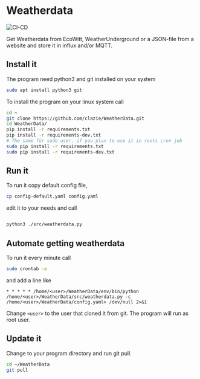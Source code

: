 
# Weatherdata

![CI-CD](https://github.com/clazie/WeatherData/actions/workflows/python-app.yml/badge.svg)

Get Weatherdata from EcoWitt, WeatherUnderground or a JSON-file from a website and store it in influx and/or MQTT.

## Install it

The program need python3 and git installed on your system

``` bash
sudo apt install python3 git
```

To install the program on your linux system call

``` bash
cd ~
git clone https://github.com/clazie/WeatherData.git
cd WeatherData/
pip install -r requirements.txt
pip install -r requirements-dev.txt
# The same für sudo user, if you plan to use it in roots cron job
sudo pip install -r requirements.txt
sudo pip install -r requirements-dev.txt
```

## Run it

To run it copy default config file,

``` bash
cp config-default.yaml config.yaml
```

edit it to your needs and call

```bash

python3 ./src/weatherdata.py
```

## Automate getting weatherdata

To run it every minute call

``` bash
sudo crontab -e
```

and add a line like

``` crontab
* * * * * /home/<user>/WeatherData/env/bin/python /home/<user>/WeatherData/src/weatherdata.py -c /home/<user>/WeatherData/config.yaml> /dev/null 2>&1
```

Change `<user>` to the user that cloned it from git. The program will run as root user.

## Update it

Change to your program directory and run git pull.

``` bash
cd ~/WeatherData
git pull
```
